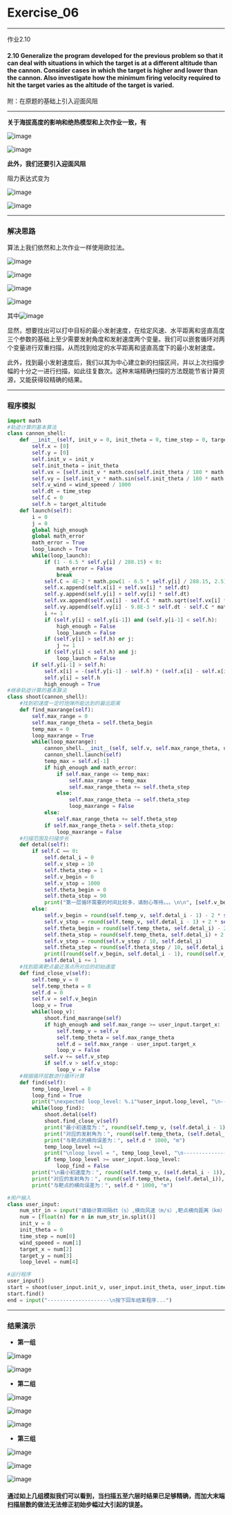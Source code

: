 # Exercise_06
***

作业2.10


#### 2.10 Generalize the program developed for the previous problem so that it can deal with situations in which the target is at a different altitude than the cannon. Consider cases in which the target is higher and lower than the cannon. Also investigate how the minimum firing velocity required to hit the target varies as the altitude of the target is varied.

附：在原题的基础上引入迎面风阻

***

**关于海拔高度的影响和绝热模型和上次作业一致，有**

![image](https://github.com/ACGNnsj/compuational_physics_N2014301020001/raw/master/Excercise_05/CodeCogsEqn%20(2).gif?raw=true)

![image](https://github.com/ACGNnsj/compuational_physics_N2014301020001/raw/master/Excercise_05/CodeCogsEqn%20(1).gif?raw=true)

**此外，我们还要引入迎面风阻**

阻力表达式变为

![image](https://github.com/ACGNnsj/compuational_physics_N2014301020001/blob/master/Excercise_06/CodeCogsEqn%20(2).gif?raw=true)

![image](https://github.com/ACGNnsj/compuational_physics_N2014301020001/blob/master/Excercise_06/CodeCogsEqn%20(3).gif?raw=true)
***
 
### 解决思路

算法上我们依然和上次作业一样使用欧拉法。

![image](https://github.com/ACGNnsj/compuational_physics_N2014301020001/raw/master/Excercise_05/CodeCogsEqn%20(4).gif?raw=true)

![image](https://github.com/ACGNnsj/compuational_physics_N2014301020001/raw/master/Excercise_05/CodeCogsEqn%20(5).gif?raw=true)

![image](https://github.com/ACGNnsj/compuational_physics_N2014301020001/blob/master/Excercise_06/CodeCogsEqn%20(4).gif?raw=true)

![image](https://github.com/ACGNnsj/compuational_physics_N2014301020001/blob/master/Excercise_06/CodeCogsEqn%20(5).gif?raw=true)

其中![image](https://github.com/ACGNnsj/compuational_physics_N2014301020001/blob/master/Excercise_06/CodeCogsEqn%20(6).gif?raw=true)


显然，想要找出可以打中目标的最小发射速度，在给定风速、水平距离和竖直高度三个参数的基础上至少需要发射角度和发射速度两个变量。我们可以嵌套循环对两个变量进行双重扫描，从而找到给定的水平距离和竖直高度下的最小发射速度。

此外，找到最小发射速度后，我们以其为中心建立新的扫描区间，并以上次扫描步幅的十分之一进行扫描，如此往复数次。这种末端精确扫描的方法既能节省计算资源，又能获得较精确的结果。

***
 
### 程序模拟

```python
import math
#轨迹计算的基本算法
class cannon_shell:
    def __init__(self, init_v = 0, init_theta = 0, time_step = 0, target_altitude = 0, wind_speeed = 0):
        self.x = [0]
        self.y = [0]
        self.init_v = init_v
        self.init_theta = init_theta
        self.vx = [self.init_v * math.cos(self.init_theta / 180 * math.pi) / 1000]
        self.vy = [self.init_v * math.sin(self.init_theta / 180 * math.pi) / 1000]
        self.v_wind = wind_speeed / 1000
        self.dt = time_step
        self.C = 0
        self.h = target_altitude
    def launch(self):
        i = 0
        j = 0
        global high_enough
        global math_error
        math_error = True
        loop_launch = True
        while(loop_launch):
            if (1 - 6.5 * self.y[i] / 288.15) < 0:
                math_error = False
                break
            self.C = 4E-2 * math.pow(1 - 6.5 * self.y[i] / 288.15, 2.5)
            self.x.append(self.x[i] + self.vx[i] * self.dt)
            self.y.append(self.y[i] + self.vy[i] * self.dt)
            self.vx.append(self.vx[i] - self.C * math.sqrt(self.vx[i] ** 2 + self.vy[i] ** 2 + self.v_wind ** 2 + 2 * self.vx[i] * self.v_wind) * abs(self.vx[i] - self.v_wind) * self.dt)
            self.vy.append(self.vy[i] - 9.8E-3 * self.dt - self.C * math.sqrt(self.vx[i] ** 2 + self.vy[i] ** 2 + self.v_wind ** 2 + 2 * self.vx[i] * self.v_wind) * self.dt)
            i += 1
            if (self.y[i] < self.y[i-1]) and (self.y[i-1] < self.h):
                high_enough = False
                loop_launch = False
            if (self.y[i] > self.h) or j:
                j += 1
            if (self.y[i] < self.h) and j:
                loop_launch = False
        if self.y[i-1] > self.h:
            self.x[i] = -(self.y[i-1] - self.h) * (self.x[i] - self.x[i-1]) / (self.y[i] - self.y[i-1]) + self.x[i-1]
            self.y[i] = self.h
            high_enough = True
#继承轨迹计算的基本算法
class shoot(cannon_shell):
    #找到初速度一定时炮弹所能达到的最远距离
    def find_maxrange(self):
        self.max_range = 0
        self.max_range_theta = self.theta_begin
        temp_max = 0
        loop_maxrange = True
        while(loop_maxrange):
            cannon_shell.__init__(self, self.v, self.max_range_theta, user_input.time_step, user_input.target_y, user_input.wind_speeed)
            cannon_shell.launch(self)
            temp_max = self.x[-1]
            if high_enough and math_error:
                if self.max_range <= temp_max:
                    self.max_range = temp_max
                    self.max_range_theta += self.theta_step
                else:
                    self.max_range_theta -= self.theta_step
                    loop_maxrange = False
            else:
                self.max_range_theta += self.theta_step
            if self.max_range_theta > self.theta_stop:
                loop_maxrange = False
    #扫描范围及扫描步长
    def detal(self):
        if self.C == 0:
            self.detal_i = 0
            self.v_step = 10
            self.theta_step = 1
            self.v_begin = 0
            self.v_stop = 1000
            self.theta_begin = 0
            self.theta_stop = 90
            print("第一层循环需要的时间比较多，请耐心等待。。。\n\n", [self.v_begin, self.v_stop, self.v_step], [self.theta_begin, self.theta_stop, self.theta_step], "\n")
        else:
            self.v_begin = round(self.temp_v, self.detal_i - 1) - 2 * self.v_step
            self.v_stop = round(self.temp_v, self.detal_i - 1) + 2 * self.v_step
            self.theta_begin = round(self.temp_theta, self.detal_i) - 2 * self.theta_step
            self.theta_stop = round(self.temp_theta, self.detal_i) + 2 * self.theta_step
            self.v_step = round(self.v_step / 10, self.detal_i)
            self.theta_step = round(self.theta_step / 10, self.detal_i + 1)
            print([round(self.v_begin, self.detal_i - 1), round(self.v_stop, self.detal_i - 1), round(self.v_step, self.detal_i)], [round(self.theta_begin, self.detal_i), round(self.theta_stop, self.detal_i), round(self.theta_step, self.detal_i + 1)], "\n")
            self.detal_i += 1
    #找到距离靶点最近落点所对应的初始速度
    def find_close_v(self):
        self.temp_v = 0
        self.temp_theta = 0
        self.d = 0
        self.v = self.v_begin
        loop_v = True
        while(loop_v):
            shoot.find_maxrange(self)
            if high_enough and self.max_range >= user_input.target_x:
                self.temp_v = self.v
                self.temp_theta = self.max_range_theta
                self.d = self.max_range - user_input.target_x
                loop_v = False
            self.v += self.v_step
            if self.v > self.v_stop:
                loop_v = False
    #根据循环层数进行循环计算
    def find(self):
        temp_loop_level = 0
        loop_find = True
        print("\nexpected loop_level: %.i"%user_input.loop_level, "\n---------------------\n")
        while(loop_find):
            shoot.detal(self)
            shoot.find_close_v(self)
            print("最小初速度为：", round(self.temp_v, (self.detal_i - 1)), "m/s")
            print("对应的发射角为：", round(self.temp_theta, (self.detal_i)), "°")
            print("与靶点的横向误差为：", self.d * 1000, "m")
            temp_loop_level +=1
            print("\nloop_level = ", temp_loop_level, "\n---------------------")
            if temp_loop_level >= user_input.loop_level:
                loop_find = False
        print("\n最小初速度为：", round(self.temp_v, (self.detal_i - 1)), "m/s")
        print("对应的发射角为：", round(self.temp_theta, (self.detal_i)), "°")
        print("与靶点的横向误差为：", self.d * 1000, "m")

#用户输入
class user_input:
    num_str_in = input("请输计算间隔dt（s）,横向风速（m/s）,靶点横向距离（km）,靶点纵向高度（km）,计算层数的值,并用空格隔开:\n")
    num = [float(n) for n in num_str_in.split()]
    init_v = 0
    init_theta = 0
    time_step = num[0]
    wind_speeed = num[1]
    target_x = num[2]
    target_y = num[3]
    loop_level = num[4]

#运行程序
user_input()
start = shoot(user_input.init_v, user_input.init_theta, user_input.time_step, user_input.target_y, user_input.wind_speeed)
start.find()
end = input("--------------------\n按下回车结束程序...")
```

***
 
### 结果演示

* **第一组**

![image](https://github.com/ACGNnsj/compuational_physics_N2014301020001/blob/master/Excercise_06/Output1.png?raw=true)

![image](https://github.com/ACGNnsj/compuational_physics_N2014301020001/blob/master/Excercise_06/Output2.png?raw=true)

* **第二组**

![image](https://github.com/ACGNnsj/compuational_physics_N2014301020001/blob/master/Excercise_06/Output3.png?raw=true)

![image](https://github.com/ACGNnsj/compuational_physics_N2014301020001/blob/master/Excercise_06/Output4.png?raw=true)

![image](https://github.com/ACGNnsj/compuational_physics_N2014301020001/blob/master/Excercise_06/Output5.png?raw=true)

* **第三组**

![image](https://github.com/ACGNnsj/compuational_physics_N2014301020001/blob/master/Excercise_06/Output6.png?raw=true)

![image](https://github.com/ACGNnsj/compuational_physics_N2014301020001/blob/master/Excercise_06/Output7.png?raw=true)

![image](https://github.com/ACGNnsj/compuational_physics_N2014301020001/blob/master/Excercise_06/Output8.png?raw=true)

#### 通过如上几组模拟我们可以看到，当扫描五至六层时结果已足够精确，而加大末端扫描层数的做法无法修正初始步幅过大引起的误差。
